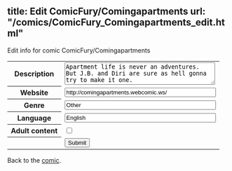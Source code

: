 title: Edit ComicFury/Comingapartments
url: "/comics/ComicFury_Comingapartments_edit.html"
---
Edit info for comic ComicFury/Comingapartments

<form name="comic" action="http://gaepostmail.appspot.com/comic/" method="post">
<table class="comicinfo">
<tr>
<th>Description</th><td><textarea name="description" cols="40" rows="3">Apartment life is never an adventures. But J.B. and Diri are sure as hell gonna try to make it one.</textarea></td>
</tr>
<tr>
<th>Website</th><td><input type="text" name="url" value="http://comingapartments.webcomic.ws/" size="40"/></td>
</tr>
<tr>
<th>Genre</th><td><input type="text" name="genre" value="Other" size="40"/></td>
</tr>
<tr>
<th>Language</th><td><input type="text" name="language" value="English" size="40"/></td>
</tr>
<tr>
<th>Adult content</th><td><input type="checkbox" name="adult" value="adult" /></td>
</tr>
<tr>
<th></th><td>
<input type="hidden" name="comic" value="ComicFury_Comingapartments" />
<input type="submit" name="submit" value="Submit" />
</td>
</tr>
</table>
</form>

Back to the [comic](ComicFury_Comingapartments.html).
